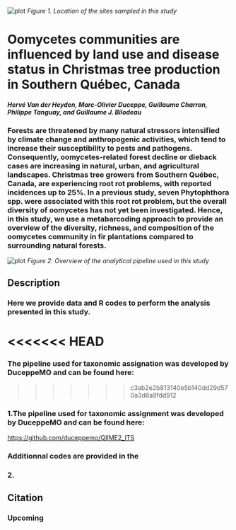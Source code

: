![plot](https://github.com/hvanderheyden/cimdec_phytophthora/blob/main/figures/Fig1_Map.jpg?raw=true)
*Figure 1. Location of the sites sampled in this study*
# Oomycetes communities are influenced by land use and disease status in Christmas tree production in Southern Québec, Canada

#### *Hervé Van der Heyden, Marc-Olivier Duceppe, Guillaume Charron, Philippe Tanguay, and Guillaume J. Bilodeau*

### Forests are threatened by many natural stressors intensified by climate change and anthropogenic activities, which tend to increase their susceptibility to pests and pathogens. Consequently, oomycetes-related forest decline or dieback cases are increasing in natural, urban, and agricultural landscapes. Christmas tree growers from Southern Québec, Canada, are experiencing root rot problems, with reported incidences up to 25%. In a previous study, seven Phytophthora spp. were associated with this root rot problem, but the overall diversity of oomycetes has not yet been investigated. Hence, in this study, we use a metabarcoding approach to provide an overview of the diversity, richness, and composition of the oomycetes community in fir plantations compared to surrounding natural forests.


![plot](https://github.com/hvanderheyden/cimdec_phytophthora/blob/main/figures/Graphical_abstract.png)
*Figure 2. Overview of the analytical pipeline used in this study*

## Description 
### Here we provide data and R codes to perform the analysis presented in this study. 
<<<<<<< HEAD
=======
### The pipeline used for taxonomic assignation was developed by DuceppeMO and can be found here: 
>>>>>>> c3ab2e2b813140e5b140dd29d570a3d8a9fdd912

### 1.The pipeline used for taxonomic assignment was developed by DuceppeMO and can be found here: 

https://github.com/duceppemo/QIIME2_ITS

### Additionnal codes are provided in the 

### 2.




## Citation 
### Upcoming 

